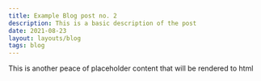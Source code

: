 ```yaml
---
title: Example Blog post no. 2
description: This is a basic description of the post
date: 2021-08-23
layout: layouts/blog
tags: blog
---
```

This is another peace of  placeholder content that will be rendered to html
